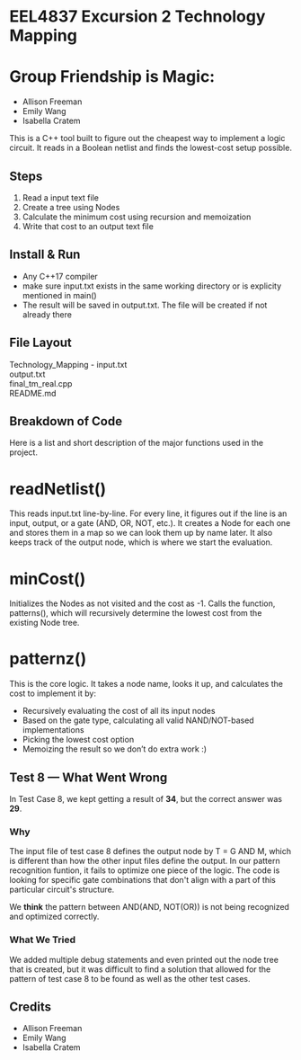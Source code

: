 # EEL4837 Excursion 2 Technology Mapping
# Group Friendship is Magic: 
- Allison Freeman
- Emily Wang 
- Isabella Cratem

This is a C++ tool built to figure out the cheapest way to implement a logic circuit. It reads in a Boolean netlist and finds the lowest-cost setup possible.

## Steps
1. Read a input text file
2. Create a tree using Nodes
3. Calculate the minimum cost using recursion and memoization
4. Write that cost to an output text file

## Install & Run
- Any C++17 compiler
- make sure input.txt exists in the same working directory or is explicity mentioned in main()
- The result will be saved in output.txt. The file will be created if not already there

## File Layout
Technology_Mapping -
input.txt      
output.txt     
final_tm_real.cpp     
README.md      

## Breakdown of Code

Here is a list and short description of the major functions used in the project.

# readNetlist()
This reads input.txt line-by-line. For every line, it figures out if the line is an input, output, or a gate (AND, OR, NOT, etc.). It creates a Node for each one and stores them in a map so we can look them up by name later. It also keeps track of the output node, which is where we start the evaluation.

# minCost()
Initializes the Nodes as not visited and the cost as -1. Calls the function, patterns(), which will recursively determine the lowest cost from the existing Node tree.

# patternz()
This is the core logic. It takes a node name, looks it up, and calculates the cost to implement it by:
- Recursively evaluating the cost of all its input nodes
- Based on the gate type, calculating all valid NAND/NOT-based implementations
- Picking the lowest cost option
- Memoizing the result so we don’t do extra work :)

## Test 8 — What Went Wrong

In Test Case 8, we kept getting a result of **34**, but the correct answer was **29**.

### Why
The input file of test case 8 defines the output node by T = G AND M, which is different than how the other input files define the output. In our pattern recognition funtion, it fails to optimize one piece of the logic. The code is looking for specific gate combinations that don't align with a part of this particular circuit's structure.

We **think** the pattern between AND(AND, NOT(OR)) is not being recognized and optimized correctly.

### What We Tried
We added multiple debug statements and even printed out the node tree that is created, but it was difficult to find a solution that allowed for the pattern of test case 8 to be found as well as the other test cases. 

## Credits
- Allison Freeman
- Emily Wang 
- Isabella Cratem
